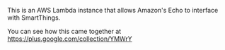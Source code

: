 This is an AWS Lambda instance that allows Amazon's Echo to interface with SmartThings.  

You can see how this came together at https://plus.google.com/collection/YMWrY
